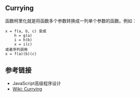 ## Currying
函数柯里化就是将函数多个参数转换成一列单个参数的函数。例如：
```
x = f(a, b, c) 变成
    h = g(a)
    i = h(b)
    x = i(c)
或者序列调用
x = f(a)(b)(c)
```

## 参考链接
- JavaScript高级程序设计
- [Wiki: Currying](https://en.wikipedia.org/wiki/Currying)